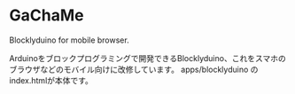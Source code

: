 # GaChaMe
Blocklyduino for mobile browser.

Arduinoをブロックプログラミングで開発できるBlocklyduino、これをスマホのブラウザなどのモバイル向けに改修しています。
apps/blocklyduino のindex.htmlが本体です。

